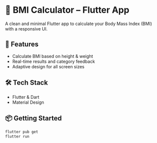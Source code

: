 # 🧮 BMI Calculator – Flutter App

A clean and minimal Flutter app to calculate your Body Mass Index (BMI) with a responsive UI.

## 🚀 Features
- Calculate BMI based on height & weight
- Real-time results and category feedback
- Adaptive design for all screen sizes

## 🛠 Tech Stack
- Flutter & Dart
- Material Design

## 📦 Getting Started

```bash
flutter pub get
flutter run

